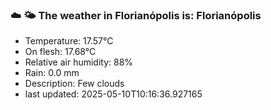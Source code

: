 ### ☁️ 🌤️  The weather in Florianópolis is: Florianópolis

- Temperature: 17.57°C
- On flesh: 17.68°C
- Relative air humidity: 88%
- Rain: 0.0 mm
- Description: Few clouds
- last updated: 2025-05-10T10:16:36.927165
